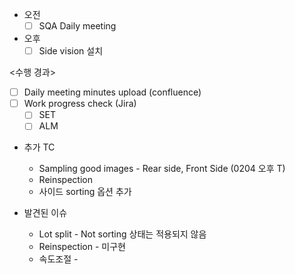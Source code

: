 - 오전
	- [ ] SQA Daily meeting
- 오후
	- [ ] Side vision 설치

<수행 경과>
- [ ] Daily meeting minutes upload (confluence)
- [ ] Work progress check (Jira)
	- [ ] SET
	- [ ] ALM

- 추가 TC
	- Sampling good images - Rear side, Front Side (0204 오후 T)
	- Reinspection
	- 사이드 sorting 옵션 추가

- 발견된 이슈
	- Lot split - Not sorting 상태는 적용되지 않음
	- Reinspection - 미구현
	- 속도조절 - 